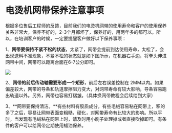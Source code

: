 # **电烫机网带保养注意事项**



根据多位售后工程师的反馈，目前我们的电烫机网带的使用寿命和客户的使用保养关系非常大，保养不好的，2-3个月都坏了，保养好的，用两年多的都可以。所以，在培训客户的时候，一定要提醒客户做好以下保养事项：

1、**网带要保持不紧不松的状态**，太紧了，网带会提前到达使用寿命，太松了，会出现送料不准现象，不紧不松的状态就是如下图所示，在机器右手边，将拳头伸进网带中间，网带可以距离台面在6-7公分即可。

![](https://kasulaser.gitbooks.io/kasuclientservice/content/assets/%E5%9B%BE%E7%89%8711.png)

2、**网带的前后传动轴需要形成一个矩形**，前后左右误差控制在 2MM以内。如果偏差较大，网带的导条和轨道摩擦阻力变大，对网带寿命有较大影响，导条容易跑出轨道以外。另外，网带也容易打褶皱。（具体换网带教程会后续给到大家）

3、**网带要保持清洁。**有些材料有胶质成分，有些毛绒容易粘在网带上，积的多了之后，容易让网带表面变粗糙，硬化，对网带寿命有比较大的影响。所以平时，当发现有毛绒粘在网带上时，请及时用小刷子处理掉或者直接吹掉即可。有条件的客户可以给网带定期使用蜡油保养。

